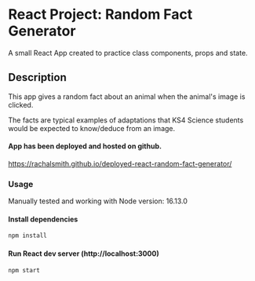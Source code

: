 # React Project: Random Fact Generator

A small React App created to practice class components, props and state. 

## Description

This app gives a random fact about an animal when the animal's image is clicked. 

The facts are typical examples of adaptations that KS4 Science students would be expected to know/deduce from an image. 


#### App has been deployed and hosted on github.

https://rachalsmith.github.io/deployed-react-random-fact-generator/


### Usage

Manually tested and working with Node version: 16.13.0

#### Install dependencies

```bash
npm install
```
#### Run React dev server (http://localhost:3000)

```bash
npm start
```


